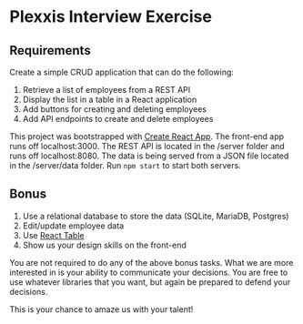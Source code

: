 # Plexxis Interview Exercise
## Requirements
Create a simple CRUD application that can do the following:

1) Retrieve a list of employees from a REST API  
2) Display the list in a table in a React application  
3) Add buttons for creating and deleting employees  
4) Add API endpoints to create and delete employees  

This project was bootstrapped with [Create React App](https://github.com/facebookincubator/create-react-app). The front-end app runs off localhost:3000. The REST API is located in the /server folder and runs off localhost:8080. The data is being served from a JSON file located in the /server/data folder. Run `npm start` to start both servers.

## Bonus

1) Use a relational database to store the data (SQLite, MariaDB, Postgres)  
2) Edit/update employee data  
3) Use [React Table](https://react-table.js.org)  
4) Show us your design skills on the front-end  

You are not required to do any of the above bonus tasks. What we are more interested in is your ability to communicate your decisions. You are free to use whatever libraries that you want, but again be prepared to defend your decisions. 

This is your chance to amaze us with your talent!
